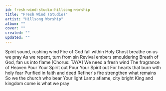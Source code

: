 ```yaml
---
id: fresh-wind-studio-hillsong-worship
title: "Fresh Wind (Studio)"
artist: "Hillsong Worship"
album: ""
cover: ""
created: ""
updated: ""
---
```


Spirit sound, rushing wind
Fire of God fall within
Holy Ghost breathe on us we pray
As we repent, turn from sin
Revival embers smouldering
Breath of God, fan us into flame
[Chorus: TAYA]
We need a fresh wind
The fragrance of Heaven
Pour Your Spirit out
Pour Your Spirit out
For hearts that burn with holy fear
Purified in faith and deed
Refiner's fire strengthen what remains
So we the church who bear Your light
Lamp aflame, city bright
King and kingdom come is what we pray